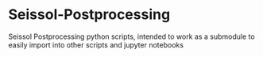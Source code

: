 # Seissol-Postprocessing
Seissol Postprocessing python scripts, intended to work as a submodule to easily import into other scripts and jupyter notebooks

